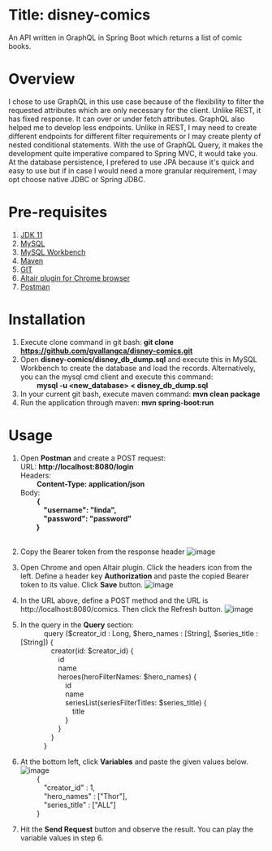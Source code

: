 # Title: disney-comics
An API written in GraphQL in Spring Boot which returns a list of comic books.

# Overview
I chose to use GraphQL in this use case because of the flexibility to filter the requested attributes which are only necessary for the client. Unlike REST, it has fixed response. It can over or under fetch attributes.
GraphQL also helped me to develop less endpoints. Unlike in REST, I may need to create different endpoints for different filter requirements or I may create plenty of nested conditional statements. 
With the use of GraphQL Query, it makes the development quite imperative compared to Spring MVC, it would take you.
At the database persistence, I prefered to use JPA  because it's quick and easy to use but if in case I would need a more granular requirement, I may opt choose native JDBC or Spring JDBC.

# Pre-requisites
1. <a href="https://www.oracle.com/java/technologies/javase/jdk11-archive-downloads.html">JDK 11</a>
2. <a href="https://dev.mysql.com/downloads/installer/">MySQL</a>
3. <a href="https://dev.mysql.com/downloads/workbench/">MySQL Workbench</a>
4. <a href="https://maven.apache.org/download.cgi">Maven</a>
5. <a href="https://git-scm.com/download/win">GIT</a>
6. <a href="https://chrome.google.com/webstore/detail/altair-graphql-client/flnheeellpciglgpaodhkhmapeljopja?hl=en">Altair plugin for Chrome browser</a>
7. <a href="https://www.postman.com/downloads/">Postman</a>

# Installation
1. Execute clone command in git bash: 
      **git clone https://github.com/gvallangca/disney-comics.git**
2. Open **disney-comics/disney_db_dump.sql** and execute this in MySQL Workbench to create the database and load the records. 
  Alternatively, you can the mysql cmd client and execute this command:<br>&emsp;&emsp;
  <b>mysql -u <user> <new_database> < disney_db_dump.sql</b>
3. In your current git bash, execute maven command:
      <b>mvn clean package</b>
4. Run the application through maven:
      **mvn spring-boot:run**
      
# Usage
1. Open <b>Postman</b> and create a POST request:<br>
      URL: **http://localhost:8080/login<br>**
      Headers:<br>&emsp;&emsp;
        **Content-Type: application/json<br>**
      Body:<br>&emsp;&emsp;
        **{<br>&emsp;&emsp;&emsp;
            "username": "linda",<br>&emsp;&emsp;&emsp;
            "password": "password"<br>&emsp;&emsp;
        }<br>**&emsp;&emsp;

2. Copy the Bearer token from the response header
  ![image](https://user-images.githubusercontent.com/13655665/190052936-c906ce87-0846-4558-8f94-4b1b40ad8757.png)
3. Open Chrome and open Altair plugin. Click the headers icon from the left. Define a header key <b>Authorization</b> and paste the copied Bearer token to its value. Click <b>Save</b> button.
  ![image](https://user-images.githubusercontent.com/13655665/190053306-93a065f9-629a-4e88-ae18-1744e32825c4.png)
4. In the URL above, define a POST method and the URL is http://localhost:8080/comics. Then click the Refresh button.
  ![image](https://user-images.githubusercontent.com/13655665/190054294-1948c736-ed1d-41f6-9ba7-70c92201fd3a.png)
5. In the query in the <b>Query</b> section:<br>&emsp;&emsp;&emsp;
	query ($creator_id : Long, $hero_names : [String], $series_title : [String]) {<br>&emsp;&emsp;&emsp;&emsp;
		creator(id: $creator_id) {<br>&emsp;&emsp;&emsp;&emsp;&emsp;
			id<br>&emsp;&emsp;&emsp;&emsp;&emsp;
			name<br>&emsp;&emsp;&emsp;&emsp;&emsp;
			heroes(heroFilterNames: $hero_names) {<br>&emsp;&emsp;&emsp;&emsp;&emsp;&emsp;
				id<br>&emsp;&emsp;&emsp;&emsp;&emsp;&emsp;
				name<br>&emsp;&emsp;&emsp;&emsp;&emsp;&emsp;
				seriesList(seriesFilterTitles: $series_title) {<br>&emsp;&emsp;&emsp;&emsp;&emsp;&emsp;&emsp;
					title<br>&emsp;&emsp;&emsp;&emsp;&emsp;&emsp;
				}<br>&emsp;&emsp;&emsp;&emsp;&emsp;
			}<br>&emsp;&emsp;&emsp;&emsp;
		}<br>&emsp;&emsp;&emsp;
	}
6. At the bottom left, click <b>Variables</b> and paste the given values below.
  ![image](https://user-images.githubusercontent.com/13655665/190054576-356e25fb-63c2-4d0d-8427-981adb6d8d11.png)<br>&emsp;&emsp;
    {<br>&emsp;&emsp;&emsp;
    "creator_id" : 1,<br>&emsp;&emsp;&emsp;
    "hero_names" : ["Thor"],<br>&emsp;&emsp;&emsp;
    "series_title" : ["ALL"]<br>&emsp;&emsp;
    }
7. Hit the <b>Send Request</b> button and observe the result. You can play the variable values in step 6.

